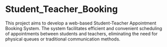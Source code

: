 # Student_Teacher_Booking
This project aims to develop a web-based Student-Teacher  Appointment Booking System. The system facilitates efficient and  convenient scheduling of appointments between students and  teachers, eliminating the need for physical queues or traditional  communication methods.
